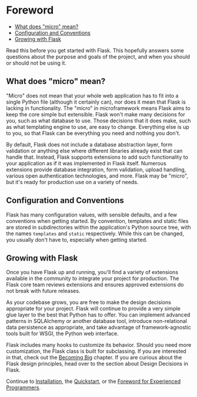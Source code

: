 # Foreword

- [What does "micro" mean?](#what-does-micro-mean)
- [Configuration and Conventions](#configuration-and-conventions)
- [Growing with Flask](#growing-with-flask)

Read this before you get started with Flask. This hopefully answers some questions about the purpose and goals of the project, and when you should or should not be using it.

<a name="what-does-micro-mean"></a>
## What does "micro" mean?

"Micro" does not mean that your whole web application has to fit into a single Python file (although it certainly can), nor does it mean that Flask is lacking in functionality. The "micro" in microframework means Flask aims to keep the core simple but extensible. Flask won't make many decisions for you, such as what database to use. Those decisions that it does make, such as what templating engine to use, are easy to change. Everything else is up to you, so that Flask can be everything you need and nothing you don't.

By default, Flask does not include a database abstraction layer, form validation or anything else where different libraries already exist that can handle that. Instead, Flask supports extensions to add such functionality to your application as if it was implemented in Flask itself. Numerous extensions provide database integration, form validation, upload handling, various open authentication technologies, and more. Flask may be "micro", but it's ready for production use on a variety of needs.

<a name="configuration-and-conventions"></a>
## Configuration and Conventions

Flask has many configuration values, with sensible defaults, and a few conventions when getting started. By convention, templates and static files are stored in subdirectories within the application's Python source tree, with the names `templates` and `static` respectively. While this can be changed, you usually don't have to, especially when getting started.

<a name="growing-with-flask"></a>
## Growing with Flask

Once you have Flask up and running, you'll find a variety of extensions available in the community to integrate your project for production. The Flask core team reviews extensions and ensures approved extensions do not break with future releases.

As your codebase grows, you are free to make the design decisions appropriate for your project. Flask will continue to provide a very simple glue layer to the best that Python has to offer. You can implement advanced patterns in SQLAlchemy or another database tool, introduce non-relational data persistence as appropriate, and take advantage of framework-agnostic tools built for WSGI, the Python web interface.

Flask includes many hooks to customize its behavior. Should you need more customization, the Flask class is built for subclassing. If you are interested in that, check out the [Becoming Big](/docs/{{version}}/becomingbig) chapter. If you are curious about the Flask design principles, head over to the section about Design Decisions in Flask.

Continue to [Installation](/docs/{{version}}/installation), the [Quickstart](/docs/{{version}}/quickstart), or the [Foreword for Experienced Programmers](/docs/{{version}}/advanced-foreword).
